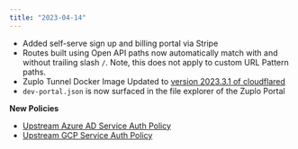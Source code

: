 ```yaml
---
title: "2023-04-14"
---
```


- Added self-serve sign up and billing portal via Stripe
- Routes built using Open API paths now automatically match with and without trailing slash `/`. Note, this does not apply to custom URL Pattern paths.
- Zuplo Tunnel Docker Image Updated to [version 2023.3.1 of cloudflared](https://github.com/cloudflare/cloudflared/blob/master/RELEASE_NOTES)
- `dev-portal.json` is now surfaced in the file explorer of the Zuplo Portal

**New Policies**

- [Upstream Azure AD Service Auth Policy](/docs/policies/upstream-azure-ad-service-auth-inbound)
- [Upstream GCP Service Auth Policy](/docs/policies/upstream-gcp-service-auth-inbound)
